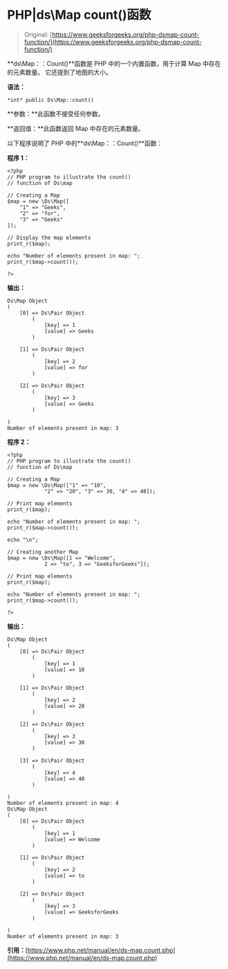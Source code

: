 # PHP|ds\Map count()函数

> Original: [https://www.geeksforgeeks.org/php-dsmap-count-function/](https://www.geeksforgeeks.org/php-dsmap-count-function/)

**ds\Map：：Count()**函数是 PHP 中的一个内置函数，用于计算 Map 中存在的元素数量。 它还提到了地图的大小。

**语法：**

```
*int* public Ds\Map::count()
```

**参数：**此函数不接受任何参数。

**返回值：**此函数返回 Map 中存在的元素数量。

以下程序说明了 PHP 中的**ds\Map：：Count()**函数：

**程序 1：**

```
<?php 
// PHP program to illustrate the count() 
// function of Ds\map 

// Creating a Map 
$map = new \Ds\Map([
    "1" => "Geeks",  
    "2" => "for",
    "3" => "Geeks"
]); 

// Display the map elements
print_r($map); 

echo "Number of elements present in map: ";
print_r($map->count());

?> 
```

**输出：**

```
Ds\Map Object
(
    [0] => Ds\Pair Object
        (
            [key] => 1
            [value] => Geeks
        )

    [1] => Ds\Pair Object
        (
            [key] => 2
            [value] => for
        )

    [2] => Ds\Pair Object
        (
            [key] => 3
            [value] => Geeks
        )

)
Number of elements present in map: 3

```

**程序 2：**

```
<?php 
// PHP program to illustrate the count() 
// function of Ds\map 

// Creating a Map 
$map = new \Ds\Map(["1" => "10", 
            "2" => "20", "3" => 30, "4" => 40]); 

// Print map elements
print_r($map); 

echo "Number of elements present in map: ";
print_r($map->count());

echo "\n";

// Creating another Map 
$map = new \Ds\Map([1 => "Welcome", 
            2 => "to", 3 => "GeeksforGeeks"]); 

// Print map elements
print_r($map); 

echo "Number of elements present in map: ";
print_r($map->count());

?> 
```

**输出：**

```
Ds\Map Object
(
    [0] => Ds\Pair Object
        (
            [key] => 1
            [value] => 10
        )

    [1] => Ds\Pair Object
        (
            [key] => 2
            [value] => 20
        )

    [2] => Ds\Pair Object
        (
            [key] => 3
            [value] => 30
        )

    [3] => Ds\Pair Object
        (
            [key] => 4
            [value] => 40
        )

)
Number of elements present in map: 4
Ds\Map Object
(
    [0] => Ds\Pair Object
        (
            [key] => 1
            [value] => Welcome
        )

    [1] => Ds\Pair Object
        (
            [key] => 2
            [value] => to
        )

    [2] => Ds\Pair Object
        (
            [key] => 3
            [value] => GeeksforGeeks
        )

)
Number of elements present in map: 3

```

**引用：**[https://www.php.net/manual/en/ds-map.count.php](https://www.php.net/manual/en/ds-map.count.php)